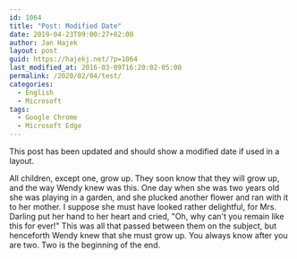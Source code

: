 ```yaml
---	
id: 1064
title: "Post: Modified Date"	
date: 2019-04-23T09:00:27+02:00
author: Jan Hajek
layout: post
guid: https://hajekj.net/?p=1064
last_modified_at: 2016-03-09T16:20:02-05:00	
permalink: /2020/02/04/test/
categories:
  - English
  - Microsoft
tags:
  - Google Chrome
  - Microsoft Edge
---	
```


This post has been updated and should show a modified date if used in a layout.	

All children, except one, grow up. They soon know that they will grow up, and the way Wendy knew was this. One day when she was two years old she was playing in a garden, and she plucked another flower and ran with it to her mother. I suppose she must have looked rather delightful, for Mrs. Darling put her hand to her heart and cried, "Oh, why can't you remain like this for ever!" This was all that passed between them on the subject, but henceforth Wendy knew that she must grow up. You always know after you are two. Two is the beginning of the end.